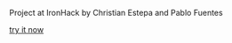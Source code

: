 Project at IronHack by Christian Estepa and Pablo Fuentes


 <a href="https://ironplaytime.herokuapp.com">try it now</a>

